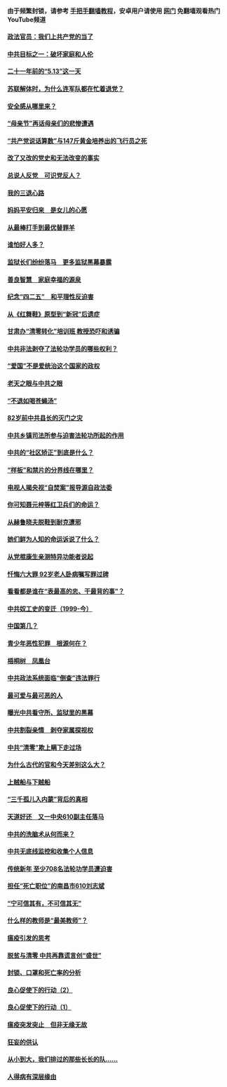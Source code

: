 #### 由于频繁封锁，请参考 [手把手翻墙教程](https://github.com/gfw-breaker/guides/wiki/)，安卓用户请使用 [网门](https://github.com/gfw-breaker/nogfw/blob/master/dl.md?t=05200301) 免翻墙观看热门YouTube频道 

#### [政法官员：我们上共产党的当了](../pages/19/425351.md?t=05200301) 

#### [中共目标之一：破坏家庭和人伦](../pages/19/424454.md?t=05200301) 

#### [二十一年前的“5.13”这一天](../pages/19/424814.md?t=05200301) 

#### [苏联解体时，为什么连军队都在忙着退党？](../pages/19/424335.md?t=05200301) 

#### [安全感从哪里来？](../pages/19/424336.md?t=05200301) 

#### [“母亲节”再话母亲们的悲惨遭遇](../pages/19/424234.md?t=05200301) 

#### [“共产党说话算数”与147斤黄金培养出的飞行员之死](../pages/19/424115.md?t=05200301) 

#### [改了又改的党史和无法改变的事实](../pages/19/424037.md?t=05200301) 

#### [总说人反党　可识党反人？](../pages/19/423820.md?t=05200301) 

#### [我的三退心路](../pages/19/423876.md?t=05200301) 

#### [妈妈平安归来　是女儿的心愿](../pages/19/423947.md?t=05200301) 

#### [从最棒打手到最优替罪羊](../pages/19/423819.md?t=05200301) 

#### [谁怕好人多？](../pages/19/423774.md?t=05200301) 

#### [监狱长们纷纷落马　更多监狱黑幕暴露](../pages/19/423787.md?t=05200301) 

#### [善良智慧　家庭幸福的源泉](../pages/19/423632.md?t=05200301) 

#### [纪念“四二五”　和平理性反迫害](../pages/19/423660.md?t=05200301) 

#### [从《红舞鞋》原型到“新冠”后遗症](../pages/19/423509.md?t=05200301) 

#### [甘肃办“清零转化”培训班 教授恐吓和诱骗](../pages/19/423498.md?t=05200301) 

#### [中共非法剥夺了法轮功学员的哪些权利？](../pages/19/423392.md?t=05200301) 

#### [“爱国”不是爱统治这个国家的政权](../pages/19/423029.md?t=05200301) 

#### [老天之眼与中共之眼](../pages/19/423378.md?t=05200301) 

#### [“不退如喝苍蝇汤”](../pages/19/423287.md?t=05200301) 

#### [82岁前中共县长的灭门之灾](../pages/19/423055.md?t=05200301) 

#### [中共乡镇司法所参与迫害法轮功所起的作用](../pages/19/423064.md?t=05200301) 

#### [中共的“社区矫正”到底是什么？](../pages/19/422870.md?t=05200301) 

#### [“样板”和禁片的分界线在哪里？](../pages/19/422704.md?t=05200301) 

#### [电视人揭央视“自焚案”报导源自政法委](../pages/19/422770.md?t=05200301) 

#### [你可知聂元梓等红卫兵们的命运？](../pages/19/422848.md?t=05200301) 

#### [从赫鲁晓夫脱鞋到耐克遭邪](../pages/19/422826.md?t=05200301) 

#### [她们鲜为人知的命运诉说了什么？](../pages/19/422754.md?t=05200301) 

#### [从党棍康生亲测特异功能者说起](../pages/19/422657.md?t=05200301) 

#### [忏悔六大罪 92岁老人卧病嘱写罪过碑](../pages/19/422750.md?t=05200301) 

#### [看看都是谁在“表最高的忠、干最背的事”？](../pages/19/422703.md?t=05200301) 

#### [中共奴工史的变迁（1999-今）](../pages/19/422656.md?t=05200301) 

#### [中国第几？](../pages/19/422496.md?t=05200301) 

#### [青少年恶性犯罪　根源何在？](../pages/19/422449.md?t=05200301) 

#### [梧桐树　凤凰台](../pages/19/422442.md?t=05200301) 

#### [中共政法系统面临“倒查”违法罪行](../pages/19/422497.md?t=05200301) 

#### [最可爱与最可恶的人](../pages/19/422448.md?t=05200301) 

#### [曝光中共看守所、监狱里的黑幕](../pages/19/422390.md?t=05200301) 

#### [中共割裂亲情　剥夺家属探视权](../pages/19/422364.md?t=05200301) 

#### [中共“清零”欺上瞒下走过场](../pages/19/422306.md?t=05200301) 

#### [为什么古代的官和今天差别这么大？](../pages/19/422228.md?t=05200301) 

#### [上贼船与下贼船](../pages/19/422276.md?t=05200301) 

#### [“三千孤儿入内蒙”背后的真相](../pages/19/422229.md?t=05200301) 

#### [天道好还　又一中央610副主任落马](../pages/19/422155.md?t=05200301) 

#### [中共的洗脑术从何而来？](../pages/19/422154.md?t=05200301) 

#### [中共无底线监控和收集个人信息](../pages/19/422039.md?t=05200301) 

#### [传统新年 至少708名法轮功学员遭迫害](../pages/19/421946.md?t=05200301) 

#### [担任“死亡职位”的南昌市610刘志斌](../pages/19/421957.md?t=05200301) 

#### [“宁可信其有，不可信其无”](../pages/19/421691.md?t=05200301) 

#### [什么样的教师是“最美教师”？](../pages/19/421755.md?t=05200301) 

#### [瘟疫引发的思考](../pages/19/421594.md?t=05200301) 

#### [脱贫与清零 中共再靠谎言创“盛世”](../pages/19/421590.md?t=05200301) 

#### [封锁、口罩和死亡率的分析](../pages/19/421495.md?t=05200301) 

#### [良心促使下的行动（2）](../pages/19/421361.md?t=05200301) 

#### [良心促使下的行动（1）](../pages/19/421302.md?t=05200301) 

#### [瘟疫突发突止　但非无缘无故](../pages/19/421281.md?t=05200301) 

#### [狂妄的供认](../pages/19/421199.md?t=05200301) 

#### [从小到大，我们排过的那些长长的队……](../pages/19/421243.md?t=05200301) 

#### [人得病有深层缘由](../pages/19/420864.md?t=05200301) 

